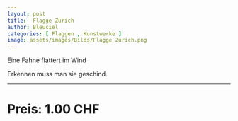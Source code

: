 ```yaml
---
layout: post
title:  Flagge Zürich
author: Bleuciel
categories: [ Flaggen , Kunstwerke ]
image: assets/images/Bilds/Flagge Zürich.png
---
```


Eine Fahne flattert im Wind

Erkennen muss man sie geschind.

-----

# Preis: 1.00 CHF
